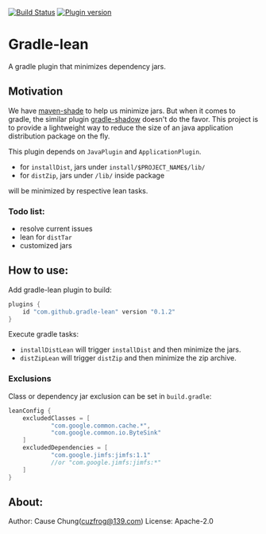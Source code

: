 [![Build Status](https://travis-ci.org/cuzfrog/gradle-lean.svg?branch=master)](https://travis-ci.org/cuzfrog/gradle-lean)
[![Plugin version](https://img.shields.io/badge/gradle--plugin-0.1.2-blue.svg)](https://plugins.gradle.org/plugin/com.github.gradle-lean)

# Gradle-lean

A gradle plugin that minimizes dependency jars.

## Motivation

We have [maven-shade](https://github.com/apache/maven-shade-plugin) to help us minimize jars. 
But when it comes to gradle, the similar plugin [gradle-shadow](https://github.com/johnrengelman/shadow) doesn't do the favor. 
This project is to provide a lightweight way to reduce the size of an java application distribution package on the fly.

This plugin depends on `JavaPlugin` and `ApplicationPlugin`.

* for `installDist`, jars under `install/$PROJECT_NAME$/lib/`
* for `distZip`, jars under `/lib/` inside package

will be minimized by respective lean tasks.

### Todo list:

* resolve current issues
* lean for `distTar`
* customized jars

## How to use:

Add gradle-lean plugin to build:

```groovy
plugins {
    id "com.github.gradle-lean" version "0.1.2"
}
```

Execute gradle tasks:

* `installDistLean` will trigger `installDist` and then minimize the jars.
* `distZipLean` will trigger `distZip` and then minimize the zip archive.

### Exclusions

Class or dependency jar exclusion can be set in `build.gradle`:

```groovy
leanConfig {
    excludedClasses = [
            "com.google.common.cache.*",
            "com.google.common.io.ByteSink"
    ]
    excludedDependencies = [
            "com.google.jimfs:jimfs:1.1"
            //or "com.google.jimfs:jimfs:*"
    ]
}
```

## About:
Author: Cause Chung(cuzfrog@139.com)
License: Apache-2.0
